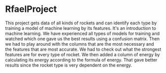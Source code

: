 # RfaelProject
This project gets data of all kinds of rockets and can  identify each type by training a model  of machine learning by its features.
It's an introduction to machine learning.
We have experienced all types of models for training and watched which one gave us the best results using a confusion matrix.
Then we had to play around with the columns that are the most necessary and the features that are most accurate.
We had to check out what the strongest features are for every type of rocket.
We then added a column of energy by calculating its energy according to the formula of energy.
That gave better results since the rocket type is very dependent on the energy. 

